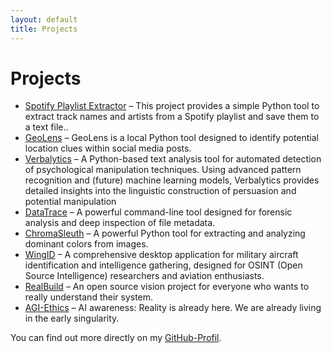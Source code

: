```yaml
---
layout: default
title: Projects
---
```

<main>
    <h1>Projects</h1>
    <ul>
      <li><a href="https://github.com/SilverHaze99/spotify-playlist-extractor" target="_blank">Spotify Playlist Extractor</a> – This project provides a simple Python tool to extract track names and artists from a Spotify playlist and save them to a text file..</li>
      <li><a href="https://github.com/SilverHaze99/GeoLens" target="_blank">GeoLens</a> – GeoLens is a local Python tool designed to identify potential location clues within social media posts.</li>
      <li><a href="https://github.com/SilverHaze99/Verbalytics" target="_blank">Verbalytics</a> – A Python-based text analysis tool for automated detection of psychological manipulation techniques. Using advanced pattern recognition and (future) machine learning models, Verbalytics provides detailed insights into the linguistic construction of persuasion and potential manipulation</li>
      <li><a href="https://github.com/SilverHaze99/DataTrace" target="_blank">DataTrace</a> – A powerful command-line tool designed for forensic analysis and deep inspection of file metadata.</li>
      <li><a href="https://github.com/SilverHaze99/ChromaSleuth" target="_blank">ChromaSleuth</a> – A powerful Python tool for extracting and analyzing dominant colors from images.</li>
      <li><a href="https://github.com/SilverHaze99/WingID" target="_blank">WingID</a> – A comprehensive desktop application for military aircraft identification and intelligence gathering, designed for OSINT (Open Source Intelligence) researchers and aviation enthusiasts.</li>
      <li><a href="https://github.com/SilverHaze99/RealBuild" target="_blank">RealBuild</a> – An open source vision project for everyone who wants to really understand their system.</li>
      <li><a href="https://github.com/SilverHaze99/AGI-Ethics" target="_blank">AGI-Ethics</a> – AI awareness: Reality is already here. We are already living in the early singularity.</li>
    </ul>
    <p>You can find out more directly on my <a href="https://github.com/SilverHaze99" target="_blank">GitHub-Profil</a>.</p>
</main>
